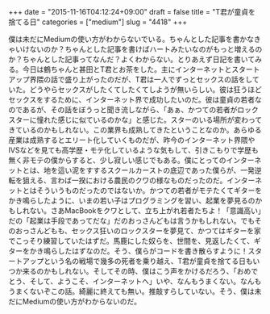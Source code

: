 +++
date = "2015-11-16T04:12:24+09:00"
draft = false
title = "T君が童貞を捨てる日"
categories = ["medium"]
slug = "4418"
+++

僕は未だにMediumの使い方がわからないでいる。ちゃんとした記事を書かなきゃいけないのか？ちゃんとした記事を書けばハートみたいなのがもっと増えるのか？ちゃんとした記事ってなんだ？よくわからない。とりあえず日記を書いてみる。今日は鶴ちゃんと甚田とT君とお茶をした。主にインターネットとスタートアップ界隈の話で盛り上がったのだが、T君は一人でずっとセックスの話をしていた。どうやらセックスがしたくてしたくてしようが無いらしい。彼は狂うほどセックスをするために、インターネット界で成功したいのだ。彼は童貞の若者なのであるが、その話をぼうっと聞き流しながら、「あぁ、かつての若者がロックスターに憧れた感じに似ているのかな」と感じた。スターのいる場所が変わってきているのかもしれない。この業界も成熟してきたということなのか。あらゆる産業は成熟するとエリート化していくものだが、昨今のインターネット界隈やIVSなどを見ても高学歴・モテ化しているような気もして、引きこもりで学歴も無く非モテの僕からすると、少し寂しい感じでもある。僕にとってのインターネットとは、地を這い泥をすするスクールカーストの底辺であった僕らが、一発逆転を狙える、言わば一揆における農民のクワの様なものだったのだ。インターネットとはそういうものだったのではないか。かつての若者がモテたくてギターをかき鳴らしたように、いまの若い子はプログラミングを習い、起業を夢見るのかもしれない。さあMacBookをクワとして、立ち上がれ若者たちよ！「意識高い」だの「起業は手段であってだな」だのおっさんどもは言うかもしれない。でもそのおっさんどもも、セックス狂いのロックスターを夢見て、かつてはギターを家でこっそり練習していたはずだ。馬鹿にした奴らを、世間を、見返したくて、ギターをかき鳴らしたはずなのだ。そう、僕らがコードを書き散らすように！スタートアップという名の戦場で幾多の死者を乗り越え、T君が童貞を捨てる日もいつか来るのかもしれない。そしてその時、僕はこう声をかけるだろう、「おめでとう、そして、ようこそ、インターネットへ」いや、なんもうまくない。なんもうまくないぞこの話。綺麗に終えても無い。推敲すらしていない。そう、僕は未だにMediumの使い方がわからないのだ。
